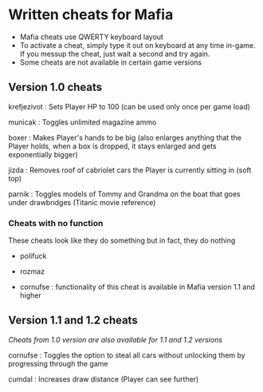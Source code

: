 # Written cheats for Mafia
- Mafia cheats use QWERTY keyboard layout
- To activate a cheat, simply type it out on keyboard at any time in-game. If you messup the cheat, just wait a second and try again.
- Some cheats are not available in certain game versions

## Version 1.0 cheats

krefjezivot
: Sets Player HP to 100 (can be used only once per game load)

municak
: Toggles unlimited magazine ammo

boxer
: Makes Player's hands to be big (also enlarges anything that the Player holds, when a box is dropped, it stays enlarged and gets exponentially bigger)

jizda
: Removes roof of cabriolet cars the Player is currently sitting in (soft top)

parnik
: Toggles models of Tommy and Grandma on the boat that goes under drawbridges (Titanic movie reference)

### Cheats with no function
These cheats look like they do something but in fact, they do nothing
- polifuck

- rozmaz

- cornufse
  : functionality of this cheat is available in Mafia version 1.1 and higher

## Version 1.1 and 1.2 cheats
_Cheats from 1.0 version are also available for 1.1 and 1.2 versions_

cornufse
: Toggles the option to steal all cars without unlocking them by progressing through the game

cumdal
: Increases draw distance (Player can see further)
